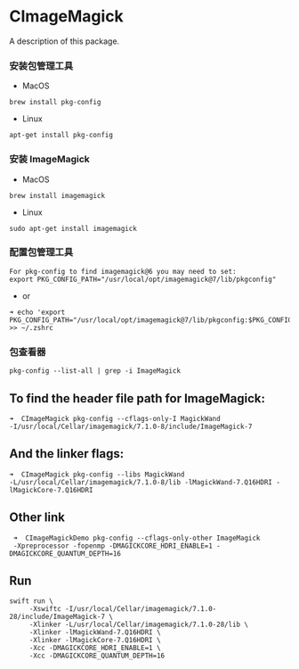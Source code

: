 # CImageMagick

A description of this package.

### 安装包管理工具

- MacOS

```
brew install pkg-config
```
- Linux

```
apt-get install pkg-config
```
### 安装 ImageMagick

- MacOS

```
brew install imagemagick
```

- Linux

```
sudo apt-get install imagemagick
```

### 配置包管理工具

```
For pkg-config to find imagemagick@6 you may need to set:
export PKG_CONFIG_PATH="/usr/local/opt/imagemagick@7/lib/pkgconfig"
```
- or

```
➜ echo 'export PKG_CONFIG_PATH="/usr/local/opt/imagemagick@7/lib/pkgconfig:$PKG_CONFIG_PATH"' >> ~/.zshrc
```

### 包查看器

```
pkg-config --list-all | grep -i ImageMagick
```

## To find the header file path for ImageMagick:

```
➜  CImageMagick pkg-config --cflags-only-I MagickWand
-I/usr/local/Cellar/imagemagick/7.1.0-8/include/ImageMagick-7
```

## And the linker flags:

```
➜  CImageMagick pkg-config --libs MagickWand
-L/usr/local/Cellar/imagemagick/7.1.0-8/lib -lMagickWand-7.Q16HDRI -lMagickCore-7.Q16HDRI
```

## Other link

```
 ➜  CImageMagickDemo pkg-config --cflags-only-other ImageMagick
 -Xpreprocessor -fopenmp -DMAGICKCORE_HDRI_ENABLE=1 -DMAGICKCORE_QUANTUM_DEPTH=16
```

## Run

```
swift run \
     -Xswiftc -I/usr/local/Cellar/imagemagick/7.1.0-28/include/ImageMagick-7 \
     -Xlinker -L/usr/local/Cellar/imagemagick/7.1.0-28/lib \
     -Xlinker -lMagickWand-7.Q16HDRI \
     -Xlinker -lMagickCore-7.Q16HDRI \
     -Xcc -DMAGICKCORE_HDRI_ENABLE=1 \
     -Xcc -DMAGICKCORE_QUANTUM_DEPTH=16 
```
